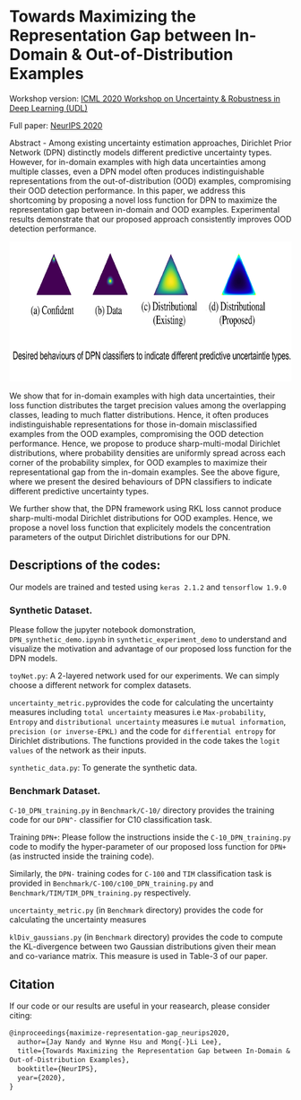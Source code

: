 # Towards Maximizing the Representation Gap between In-Domain & Out-of-Distribution Examples
Workshop version: [ICML 2020 Workshop on Uncertainty & Robustness in Deep Learning (UDL)](http://www.gatsby.ucl.ac.uk/~balaji/udl2020/accepted-papers/UDL2020-paper-134.pdf)

Full paper:  [NeurIPS 2020](https://neurips.cc/Conferences/2020/AcceptedPapersInitial)

Abstract - Among existing uncertainty estimation approaches, Dirichlet Prior Network (DPN) distinctly models different predictive uncertainty types. 
However, for in-domain examples with high data uncertainties among multiple classes, even a DPN model often produces indistinguishable representations from the out-of-distribution (OOD) examples, compromising their OOD detection performance. 
In this paper, we address this shortcoming by proposing a novel loss function for DPN to maximize the representation gap between in-domain and OOD examples. 
Experimental results demonstrate that our proposed approach consistently improves OOD detection performance.

<p align="center">
  <img width="750" height="250" src="https://github.com/jayjaynandy/maximize-representation-gap/blob/master/DPN_uncertainties.png" alt="Desired representation of predictive uncertainties.">
</p>


We show that for in-domain examples with high data uncertainties, their loss function distributes the target precision values among the overlapping classes, leading to much flatter distributions. 
Hence, it often produces indistinguishable representations for those in-domain misclassified examples from the OOD examples, compromising the OOD detection performance.
Hence, we propose to produce sharp-multi-modal Dirichlet distributions, where probability densities are uniformly spread across each corner of the probability simplex, for OOD examples to maximize their representational gap from the in-domain examples. See the above figure, where we present the desired behaviours of DPN classifiers to indicate different predictive uncertainty types. 

We further show that, the DPN framework using RKL loss cannot produce sharp-multi-modal Dirichlet distributions for OOD examples. Hence, we propose a novel loss function that explicitely models the concentration parameters of the output Dirichlet distributions for our DPN.


## Descriptions of the codes:
Our models are trained and tested using `keras 2.1.2` and `tensorflow 1.9.0`

### Synthetic Dataset.
Please follow the jupyter notebook domonstration, `DPN_synthetic_demo.ipynb` in `synthetic_experiment_demo` to understand and visualize the motivation and advantage of our proposed loss function for the DPN models.

`toyNet.py`: A 2-layered network used for our experiments. We can simply choose a different network for complex datasets.

`uncertainty_metric.py`provides the code for calculating the uncertainty measures including `total uncertainty` measures i.e `Max-probability`, `Entropy` and `distributional uncertainty` measures i.e `mutual information`, `precision (or inverse-EPKL)` and the code for `differential entropy` for Dirichlet distributions. The functions provided in the code takes the `logit values` of the network as their inputs.

`synthetic_data.py`: To generate the synthetic data.


### Benchmark Dataset.
`C-10_DPN_training.py` in `Benchmark/C-10/` directory provides the training code for our `DPN^-` classifier for C10 classification task.

Training `DPN+`: Please follow the instructions inside the `C-10_DPN_training.py` code to modify the hyper-parameter of our proposed loss function for `DPN+` (as instructed inside the training code).

Similarly, the `DPN-` training codes for `C-100` and `TIM` classification task is provided in `Benchmark/C-100/c100_DPN_training.py` and `Benchmark/TIM/TIM_DPN_training.py` respectively.

`uncertainty_metric.py` (in `Benchmark` directory) provides the code for calculating the uncertainty measures

`klDiv_gaussians.py` (in `Benchmark` directory) provides the code to compute the KL-divergence between two Gaussian distributions given their mean and co-variance matrix. This measure is used in Table-3 of our paper.

## Citation

If our code or our results are useful in your reasearch, please consider citing:

```[bibtex]
@inproceedings{maximize-representation-gap_neurips2020,
  author={Jay Nandy and Wynne Hsu and Mong{-}Li Lee},
  title={Towards Maximizing the Representation Gap between In-Domain & Out-of-Distribution Examples},
  booktitle={NeurIPS},
  year={2020},
}
